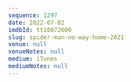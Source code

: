 ```yaml
---
sequence: 1297
date: 2022-07-02
imdbId: tt10872600
slug: spider-man-no-way-home-2021
venue: null
venueNotes: null
medium: iTunes
mediumNotes: null
---
```

